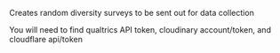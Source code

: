 Creates random diversity surveys to be sent out for data collection

You will need to find qualtrics API token, cloudinary account/token, and cloudflare api/token
